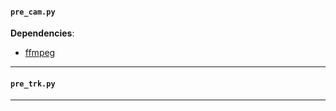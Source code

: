 #### `pre_cam.py`
__Dependencies__:
- [ffmpeg](https://ffmpeg.org)

------------

#### `pre_trk.py`

------------
